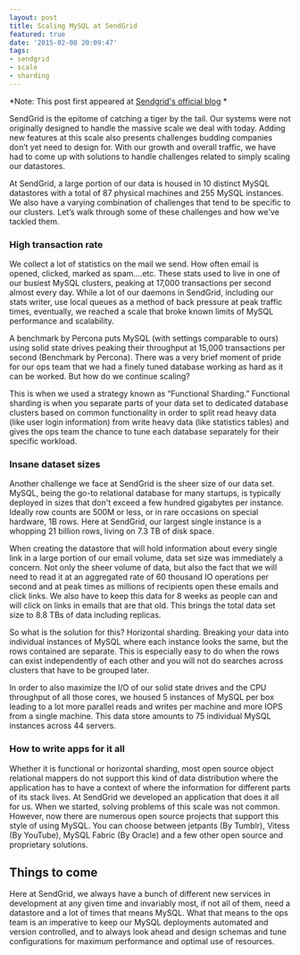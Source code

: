 ```yaml
---
layout: post
title: Scaling MySQL at SendGrid
featured: true
date: '2015-02-08 20:09:47'
tags:
- sendgrid
- scale
- sharding
---
```


*Note: This post first appeared at [Sendgrid's official blog](https://sendgrid.com/blog/scaling-mysql-at-sendgrid/) *

SendGrid is the epitome of catching a tiger by the tail. Our systems were not originally designed to handle the massive scale we deal with today. Adding new features at this scale also presents challenges budding companies don’t yet need to design for. With our growth and overall traffic, we have had to come up with solutions to handle challenges related to simply scaling our datastores.

At SendGrid, a large portion of our data is housed in 10 distinct MySQL datastores with a total of 87 physical machines and 255 MySQL instances. We also have a varying combination of challenges that tend to be specific to our clusters. Let’s walk through some of these challenges and how we've tackled them.

### High transaction rate

We collect a lot of statistics on the mail we send. How often email is opened, clicked, marked as spam....etc. These stats used to live in one of our busiest MySQL clusters, peaking at 17,000 transactions per second almost every day. While a lot of our daemons in SendGrid, including our stats writer, use local queues as a method of back pressure at peak traffic times, eventually, we reached a scale that broke known limits of MySQL performance and scalability.  

A benchmark by Percona puts MySQL (with settings comparable to ours) using solid state drives peaking their throughput at 15,000 transactions per second (Benchmark by Percona). There was a very brief moment of pride for our ops team that we had a finely tuned database working as hard as it can be worked. But how do we continue scaling?

This is when we used a strategy known as “Functional Sharding.”  Functional sharding is when you separate parts of your data set to dedicated database clusters based on common functionality in order to split read heavy data (like user login information) from write heavy data (like statistics tables) and gives the ops team the chance to tune each database separately for their specific workload.

### Insane dataset sizes

Another challenge we face at SendGrid is the sheer size of our data set. MySQL, being the go-to relational database for many startups, is typically deployed in sizes that don't exceed a few hundred gigabytes per instance. Ideally row counts are 500M or less, or in rare occasions on special hardware, 1B rows. Here at SendGrid, our largest single instance is a whopping 21 billion rows, living on 7.3 TB of disk space.

When creating the datastore that will hold information about every single link in a large portion of our email volume, data set size was immediately a concern. Not only the sheer volume of data, but also the fact that we will need to read it at an aggregated rate of 60 thousand IO operations per second and at peak times as millions of recipients open these emails and click links. We also have to keep this data for 8 weeks as people can and will click on links in emails that are that old. This brings the total data set size to 8.8 TBs of data including replicas.

So what is the solution for this? Horizontal sharding. Breaking your data into individual instances of MySQL where each instance looks the same, but the rows contained are separate. This is especially easy to do when the rows can exist independently of each other and you will not do searches across clusters that have to be grouped later.

In order to also maximize the I/O of our solid state drives and the CPU throughput of all those cores, we housed 5 instances of MySQL per box leading to a lot more parallel reads and writes per machine and more IOPS from a single machine. This data store amounts to 75 individual MySQL instances across 44 servers.

### How to write apps for it all

Whether it is functional or horizontal sharding, most open source object relational mappers do not support this kind of data distribution where the application has to have a context of where the information for different parts of its stack lives. At SendGrid we developed an application that does it all for us. When we started, solving problems of this scale was not common. However, now there are numerous open source projects that support this style of using MySQL. You can choose between jetpants (By Tumblr), Vitess (By YouTube), MySQL Fabric (By Oracle) and a few other open source and proprietary solutions.

## Things to come

Here at SendGrid, we always have a bunch of different new services in development at any given time and invariably most, if not all of them, need a datastore and a lot of times that means MySQL. What that means to the ops team is an imperative to keep our MySQL deployments automated and version controlled, and to always look ahead and design schemas and tune configurations for maximum performance and optimal use of resources.
